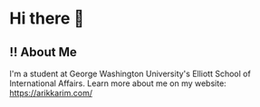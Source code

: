 # Hi there 👋

## ‼️ About Me
I'm a student at George Washington University's Elliott School of International Affairs. Learn more about me on my website: https://arikkarim.com/

